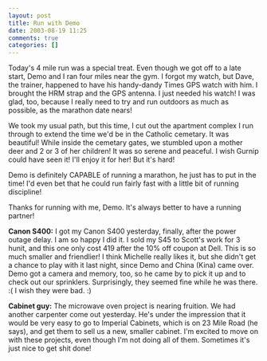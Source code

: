 ```yaml
---
layout: post
title: Run with Demo
date: 2003-08-19 11:25
comments: true
categories: []
---
```

Today's 4 mile run was a special treat. Even though we got off to a late start, Demo and I ran four miles near the gym. I forgot my watch, but Dave, the trainer, happened to have his handy-dandy Times GPS watch with him. I brought the HRM strap and the GPS antenna. I just needed his watch! I was glad, too, because I really need to try and run outdoors as much as possible, as the marathon date nears!

We took my usual path, but this time, I cut out the apartment complex I run through to extend the time we'd be in the Catholic cemetary. It was beautiful! While inside the cemetary gates, we stumbled upon a mother deer and 2 or 3 of her children! It was so serene and peaceful. I wish Gurnip could have seen it! I'll enjoy it for her! But it's hard!

Demo is definitely CAPABLE of running a marathon, he just has to put in the time! I'd even bet that he could run fairly fast with a little bit of running discipline!

Thanks for running with me, Demo. It's always better to have a running partner!

<B>Canon S400:</b>
I got my Canon S400 yesterday, finally, after the power outage delay. I am so happy I did it. I sold my S45 to Scott's work for 3 hunit, and this one only cost 419 after the 10% off coupon at Dell. This is so much smaller and friendlier! I think Michelle really likes it, but she didn't get a chance to play with it last night, since Demo and China (Kina) came over. Demo got a camera and memory, too, so he came by to pick it up and to check out our sprinklers. Surprisingly, they seemed fine while he was there. :( I wish they were bad. :)

<b>Cabinet guy:</b>
The microwave oven project is nearing fruition. We had another carpenter come out yesterday. He's under the impression that it would be very easy to go to Imperial Cabinets, which is on 23 Mile Road (he says), and get them to sell us a new, smaller cabinet. I'm excited to move on with these projects, even though I'm not doing all of them. Sometimes it's just nice to get shit done!
